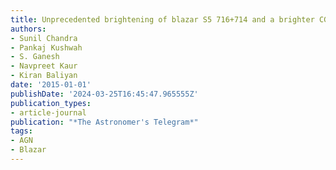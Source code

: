 ```yaml
---
title: Unprecedented brightening of blazar S5 716+714 and a brighter CGRaBS J0510+1800
authors:
- Sunil Chandra
- Pankaj Kushwah
- S. Ganesh
- Navpreet Kaur
- Kiran Baliyan
date: '2015-01-01'
publishDate: '2024-03-25T16:45:47.965555Z'
publication_types:
- article-journal
publication: "*The Astronomer's Telegram*"
tags:
- AGN
- Blazar
---
```

